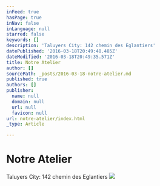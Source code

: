 ```yaml
---
inFeed: true
hasPage: true
inNav: false
inLanguage: null
starred: false
keywords: []
description: 'Taluyers City: 142 chemin des Eglantiers'
datePublished: '2016-03-18T20:49:48.485Z'
dateModified: '2016-03-18T20:49:35.571Z'
title: Notre Atelier
author: []
sourcePath: _posts/2016-03-18-notre-atelier.md
published: true
authors: []
publisher:
  name: null
  domain: null
  url: null
  favicon: null
url: notre-atelier/index.html
_type: Article

---
```

# Notre Atelier

Taluyers City: 142 chemin des Eglantiers
![](https://the-grid-user-content.s3-us-west-2.amazonaws.com/a383d914-52fb-4cdb-9964-6fa9a3978880.jpg)